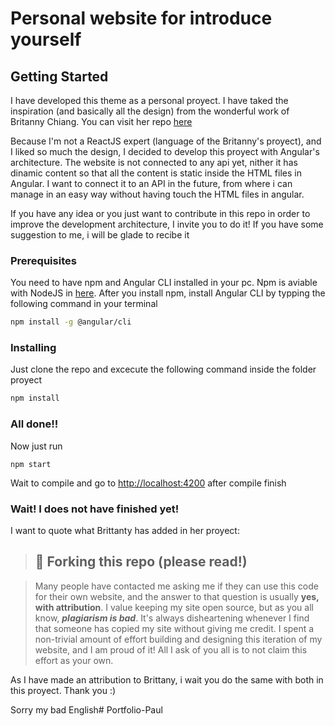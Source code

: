 # Personal website for introduce yourself

## Getting Started

I have developed this theme as a personal proyect. I have taked the inspiration (and basically all the design) from the wonderful work of Britanny Chiang. You can visit her repo [here](https://github.com/bchiang7/v4)

Because I'm not a ReactJS expert (language of the Britanny's proyect), and I liked so much the design, I decided to develop this proyect with Angular's architecture. The website is not connected to any api yet, nither it has dinamic content so that all the content is static inside the HTML files in Angular. I want to connect it to an API in the future, from where i can manage in an easy way without having touch the HTML files in angular.

If you have any idea or you just want to contribute in this repo in order to improve the development architecture, I invite you to do it! If you have some suggestion to me, i will be glade to recibe it

### Prerequisites

You need to have npm and Angular CLI installed in your pc. Npm is aviable with NodeJS in [here](https://nodejs.org/es/). After you install npm, install Angular CLI by typping the following command in your terminal

``` bash
npm install -g @angular/cli
```

### Installing

Just clone  the repo and excecute the following command inside the folder proyect

``` bash
npm install
```

### All done!!

Now just run
```
npm start
```
Wait to compile and go to [http://localhost:4200](http://localhost:4200) after compile finish

### Wait! I does not have finished yet!

I want to quote what Brittanty has added in her proyect:

>## 🚨 Forking this repo (please read!)

>Many people have contacted me asking me if they can use this code for their own website, and the answer to that question is usually **yes, with attribution**.
I value keeping my site open source, but as you all know, _**plagiarism is bad**_. It's always disheartening whenever I find that someone has copied my site without giving me credit. I spent a non-trivial amount of effort building and designing this iteration of my website, and I am proud of it! All I ask of you all is to not claim this effort as your own.

As I have made an attribution to Brittany, i wait you do the same with both in this proyect. Thank you :)

Sorry my bad English# Portfolio-Paul
